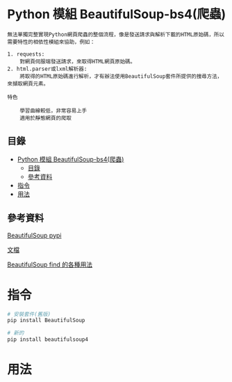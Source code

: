 # Python 模組 BeautifulSoup-bs4(爬蟲)

```
無法單獨完整實現Python網頁爬蟲的整個流程，像是發送請求與解析下載的HTML原始碼，所以需要特性的相依性模組來協助，例如：

1. requests:
    對網頁伺服端發送請求，來取得HTML網頁原始碼。
2. html.parser或lxml解析器:
    將取得的HTML原始碼進行解析，才有辦法使用BeautifulSoup套件所提供的搜尋方法，來擷取網頁元素。

特色

    學習曲線較低，非常容易上手
    適用於靜態網頁的爬取

```

## 目錄

- [Python 模組 BeautifulSoup-bs4(爬蟲)](#python-模組-beautifulsoup-bs4爬蟲)
	- [目錄](#目錄)
	- [參考資料](#參考資料)
- [指令](#指令)
- [用法](#用法)

## 參考資料

[BeautifulSoup pypi](https://pypi.org/project/BeautifulSoup/)

[文檔](https://www.crummy.com/software/BeautifulSoup/bs4/doc/#)

[BeautifulSoup find 的各種用法](http://python-learnnotebook.blogspot.com/2018/01/beautifulsoup-instructions.html)


# 指令

```bash
# 安裝套件(舊版)
pip install BeautifulSoup

# 新的
pip install beautifulsoup4
```

# 用法

```Python
```

